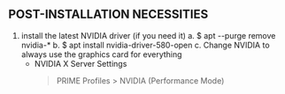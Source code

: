 
## POST-INSTALLATION NECESSITIES

1. install the latest NVIDIA driver (if you need it)
  a. $ apt --purge remove nvidia-*
  b. $ apt install nvidia-driver-580-open
  c. Change NVIDIA to always use the graphics card for everything
    - NVIDIA X Server Settings
        > PRIME Profiles > NVIDIA (Performance Mode)

